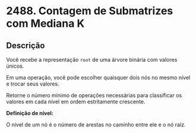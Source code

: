 # 2488. Contagem de Submatrizes com Mediana K

## Descrição

Você recebe a representação `root` de uma árvore binária com valores únicos.

Em uma operação, você pode escolher quaisquer dois nós no mesmo nível e trocar seus valores.

Retorne o número mínimo de operações necessárias para classificar os valores em cada nível em ordem estritamente crescente.

**Definição de nível:**

O nível de um nó é o número de arestas no caminho entre ele e o nó raiz.
